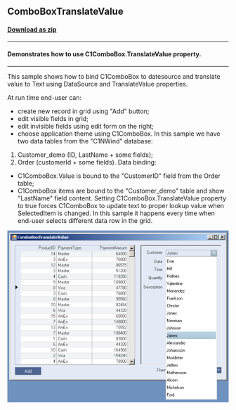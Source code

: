 ## ComboBoxTranslateValue
#### [Download as zip](https://grapecity.github.io/DownGit/#/home?url=https://github.com/GrapeCity/ComponentOne-WinForms-Samples/tree/master/NetFramework\Input\VB\ComboBoxTranslateValue\ComboBoxTranslateValue)
____
#### Demonstrates how to use C1ComboBox.TranslateValue property.
____
This sample shows how to bind C1ComboBox to datesource and translate value to Text using DataSource and TranslateValue properties.

At run time end-user can:

* create new record in grid using "Add" button;
* edit visible fields in grid;
* edit invisible fields using edit form on the right;
* choose application theme using C1ComboBox.
In this sample we have two data tables from the "C1NWind" database:
 1. Customer_demo (ID, LastName + some fields);
 2. Order (customerId + some fields).
Data binding:

* C1ComboBox.Value is bound to the "CustomerID" field from the Order table;
* C1ComboBox items are bound to the "Customer_demo" table and show "LastName" field content.
Setting C1ComboBox.TranslateValue property to true forces C1ComboBox to update text to proper lookup value when SelectedItem is changed.
In this sample it happens every time when end-user selects different data row in the grid.

![screenshot](screenshot.PNG)
